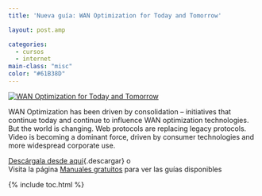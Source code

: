 ```yaml
---
title: 'Nueva guía: WAN Optimization for Today and Tomorrow'

layout: post.amp

categories:
  - cursos
  - internet
main-class: "misc"
color: "#61B38D"
---
```

[![WAN Optimization for Today and Tomorrow][1]][2]

WAN Optimization has been driven by consolidation &#8211; initiatives that continue today and continue to influence WAN optimization technologies. But the world is changing. Web protocols are replacing legacy protocols. Video is becoming a dominant force, driven by consumer technologies and more widespread corporate use.

[Descárgala desde aqui][2]{.descargar} o  
Visita la página [Manuales gratuitos][3] para ver las guías disponibles



 [1]: http://img.tradepub.com/free/w_blue09/assets/img/w_blue09c.gif "WAN Optimization for Today and Tomorrow"
 [2]: http://elbauldelprogramador.tradepub.com/c/pubRD.mpl?sr=oc&_t=oc:&pc;=w_blue09/prgm.cgi
 [3]: http://bashyc.blogspot.com/p/guias-gratuitas.html

{% include toc.html %}
